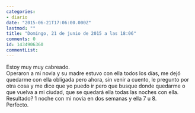 ```yaml
---
categories:
- diario
date: "2015-06-21T17:06:00.000Z"
lastmod: ""
title: "Domingo, 21 de junio de 2015 a las 18:06"
comments: 0
id: 1434906360
commentList:
---
```


Estoy muy muy cabreado.  
Operaron a mi novia y su madre estuvo con ella todos los días, me dejó quedarme con ella obligada pero ahora, sin venir a cuento, le pregunto por otra cosa y me dice que yo puedo ir pero que busque donde quedarme o que vuelva a mi ciudad, que se quedará ella todas las noches con ella.  
Resultado? 1 noche con mi novia en dos semanas y ella 7 u 8.  
Perfecto.